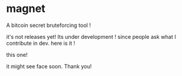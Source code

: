 # magnet
A bitcoin secret bruteforcing tool !


it's not releases yet!
Its under development !
since people ask what I contribute in dev.
here is it !

this one!

it might see face soon.
Thank you!
